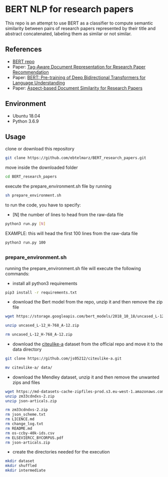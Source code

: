 # BERT NLP for research papers

This repo is an attempt to use BERT as a classifier to compute semantic similarity between pairs of research papers represented by their title and abstract concatenated, labeling them as similar or not similar.

## References
- [BERT repo](https://github.com/google-research/bert)
- Paper: [Tag-Aware Document Representation for Research Paper Recommendation](https://www.researchgate.net/publication/343319230_Tag-Aware_Document_Representation_for_Research_Paper_Recommendation)
- Paper: [BERT: Pre-training of Deep Bidirectional Transformers for
Language Understanding](https://arxiv.org/pdf/1810.04805.pdf)
- Paper: [Aspect-based Document Similarity for Research Papers](https://arxiv.org/pdf/2010.06395.pdf)


## Environment
- Ubuntu 18.04
- Python 3.6.9

<!--##Description-->
## Usage
clone or download this repository
```bash
git clone https://github.com/ebtelmarz/BERT_research_papers.git
```
move inside the downloaded folder
```bash
cd BERT_research_papers
```
execute the prepare_environment.sh file by running  
```bash
sh prepare_environment.sh
```
to run the code, you have to specify:
- [N] the number of lines to head from the raw-data file 
<!--- [TAG/CIT] if you want a tag based dataset input 'TAG', else if you want a co-citations based one input 'CIT'-->
```bash
python3 run.py [N]
```
EXAMPLE: this will head the first 100 lines from the raw-data file
```bash
python3 run.py 100
```
##

### prepare_environment.sh
running the prepare_environment.sh file will execute the following commands:

- install all python3 requirements
```bash
pip3 install -r requirements.txt
```

- download the Bert model from the repo, unzip it and then remove the zip file
```bash
wget https://storage.googleapis.com/bert_models/2018_10_18/uncased_L-12_H-768_A-12.zip

unzip uncased_L-12_H-768_A-12.zip

rm uncased_L-12_H-768_A-12.zip
```
- download the [citeulike-a](https://github.com/js05212/citeulike-a) dataset from the official repo and move it to the data directory
```bash
git clone https://github.com/js05212/citeulike-a.git

mv citeulike-a/ data/
```
- download the Mendley dataset, unzip it and then remove the unwanted zips and files
```bash
wget https://md-datasets-cache-zipfiles-prod.s3.eu-west-1.amazonaws.com/zm33cdndxs-2.zip
unzip zm33cdndxs-2.zip
unzip json-articals.zip

rm zm33cdndxs-2.zip
rm json_scheme.txt
rm LICENCE.md
rm change_log.txt
rm README.md
rm os-ccby-40k-ids.csv
rm ELSEVIERCC_BYCORPUS.pdf
rm json-articals.zip
```
- create the directories needed for the execution
```bash
mkdir dataset
mkdir shuffled
mkdir intermediate
```

<!-- copy the first [N] lines of the dataset to a new file, you can specify the desired [N] value, the default is 501
```bash
head -[N] data/raw-data.csv > data/raw-data_part.csv
```
- execute the code
```bash
python3 run.py
```
-->

